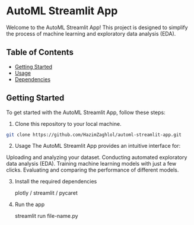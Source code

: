 # AutoML Streamlit App

Welcome to the AutoML Streamlit App! This project is designed to simplify the process of machine learning and exploratory data analysis (EDA).

## Table of Contents

- [Getting Started](#getting-started)
- [Usage](#usage)
- [Dependencies](#dependencies)

## Getting Started

To get started with the AutoML Streamlit App, follow these steps:

1. Clone this repository to your local machine.

```bash
git clone https://github.com/HazimZaghlol/automl-streamlit-app.git
```
 2. Usage
  The AutoML Streamlit App provides an intuitive interface for:
  
  Uploading and analyzing your dataset.
  Conducting automated exploratory data analysis (EDA).
  Training machine learning models with just a few clicks.
  Evaluating and comparing the performance of different models.

 3. Install the required dependencies
    
    plotly  / streamlit / pycaret

 4. Run the app

    streamlit run file-name.py

    
